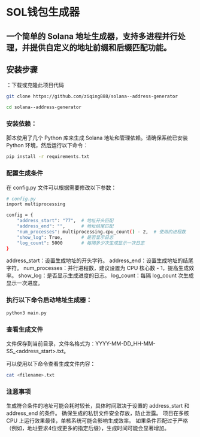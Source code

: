 # SOL钱包生成器

一个简单的 Solana 地址生成器，支持多进程并行处理，并提供自定义的地址前缀和后缀匹配功能。
---

## 安装步骤

：下载或克隆此项目代码
```bash
git clone https://github.com/ziqing888/solana--address-generator

```

 ```bash
cd solana--address-generator

  ```
###  安装依赖：

脚本使用了几个 Python 库来生成 Solana 地址和管理依赖。请确保系统已安装 Python 环境，然后运行以下命令：

```bash
pip install -r requirements.txt

  ```
### 配置生成条件

在 config.py 文件可以根据需要修改以下参数：
```bash
# config.py
import multiprocessing

config = {
    "address_start": "77",  # 地址开头匹配
    "address_end": "",      # 地址结尾匹配
    "num_processes": multiprocessing.cpu_count() - 2,  # 使用的进程数
    "show_log": True,       # 是否显示日志
    "log_count": 5000       # 每隔多少次生成显示一次日志
}

  ```
address_start：设置生成地址的开头字符。
address_end：设置生成地址的结尾字符。
num_processes：并行进程数，建议设置为 CPU 核心数 - 1，提高生成效率。
show_log：是否显示生成进度的日志。
log_count：每隔 log_count 次生成显示一次进度。
### 执行以下命令启动地址生成器：
```bash
python3 main.py
 ```
### 查看生成文件

文件保存到当前目录，文件名格式为：YYYY-MM-DD_HH-MM-SS_<address_start>.txt。

可以使用以下命令查看生成文件内容：
```bash
cat <filename>.txt
 ```
### 注意事项
生成符合条件的地址可能会耗时较长，具体时间取决于设置的 address_start 和 address_end 的条件。
确保生成的私钥文件安全存放，防止泄露。
项目在多核 CPU 上运行效果最佳，单核系统可能会影响生成效率。
如果条件匹配过于严格（例如，地址要求4位或更多的指定后缀），生成时间可能会显著增加。
